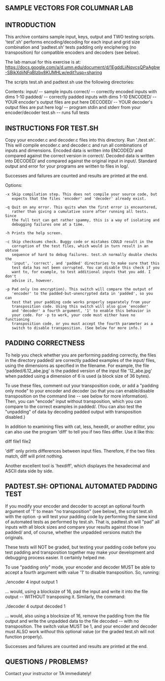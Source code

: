 SAMPLE VECTORS FOR COLUMNAR LAB
-------------------------------

INTRODUCTION
------------

This archive contains sample input, keys, output and TWO testing
scripts.  'test'.sh' performs encoding/decoding for each input and
grid size combination and 'padtest.sh' tests padding only enciphering
(no transposition) for compatible encoders and decoders (see below).

The lab manual for this exercise is at: https://docs.google.com/a/d.umn.edu/document/d/1EgddLiiNqvcsQPaAgbw-SBjkXdiiNFqBIzbv8KUMHLw/edit?usp=sharing

The scripts test.sh and padtest.sh use the following directories:

Contents:
	input/		-- sample inputs
	correct/	-- correctly encoded inputs with dims 1-10
	padded/		-- correctly padded inputs with dims 1-10
	ENCODED/	-- YOUR encoder's output files are put here
	DECODED/	-- YOUR decoder's output files are put here
	log/		-- program stdin and stderr from your encoder/decoder
	test.sh		-- runs full tests

INSTRUCTIONS FOR TEST.SH
------------------------

Copy your encoder.c and decoder.c files into this directory. Run
'./test.sh'. This will compile encoder.c and decoder.c and run all
combinations of inputs and dimensions. Encoded data is written into
ENCODED/ and compared against the correct version in correct/. Decoded
data is written into DECODED/ and compared against the original input
in input/.  Standard output and error for your programs are written to
files in log/.

Successes and failures are counted and results are printed at the end.

Options:

	-x Skip compilation step. This does not compile your source code, but
	   expects that the files 'encoder' and 'decoder' already exist.
	   
	-q Quit on any error. This quits when the first error is encountered,
	   rather than giving a cumulative score after running all tests. Since 
	   the full test can get rather spammy, this is a way of isolating and 
	   debugging failures one at a time.
	   
	-h Prints the help screen.
	
	-c Skip checksums check. Buggy code or mistakes COULD result in the
	   corruption of the test files, which would in turn result in an obtuse
	   sequence of hard to debug failures. test.sh normally double checks the
	   'input', 'correct', and 'padded' directories to make sure that this
	   test data has not been corrupted. You can disable this check if you 
	   want to, for example, to test additional inputs that you add. I don't
	   advise it, however.
	   
	-p Pad only (no encryption). This switch will compare the output of
	   'encoder' to the padded-but-unencrypted data in 'padded', so you can 
	   test that your padding code works properly separately from your
	   transposition code. Using this switch will also give 'encoder' 
	   and 'decoder' a fourth argument, '1' to enable this behavior in 
	   your code. For -p to work, your code must either have no functioning
	   transposition code, or you must accept the fourth parameter as a 
	   switch to disable transposition. (See below for more info.)
	   
PADDING CORRECTNESS
-------------------

To help you check whether you are performing padding correctly, the
files in the directory padded/ are correctly padded examples of the
input/ files, using the dimensions as specified in the filename. For
example, the file 'padded/6.12_abe.jpg' is the padded version of the
input file '12_abe.jpg' when padded using a dimension of 6 is used (a
block size of 36 bytes). 

To use these files, comment out your transposition code, or add a
"padding only mode" to your encoder and decoder (so that you can
enable/disable transposition on the command line -- see below for more
information). Then, you can "encode" input without transposition,
which you can compare to the correct examples in padded/. (You can
also test the "unpadding" of data by decoding padded output with
transposition disabled.)

In addition to examining files with cat, less, hexedit, or another
editor, you can also use the program 'diff' to tell you if two files
differ. Use it like this:

diff file1 file2

'diff' only prints differences between input files. Therefore, if the
two files match, diff will print nothing.

Another excellent tool is 'hexdiff', which displayes the hexadecimal 
and ASCII data side by side.

PADTEST.SH: OPTIONAL AUTOMATED PADDING TEST
-------------------------------------------

If you modify your encoder and decoder to accept an optional
fourth argument of '1' to mean "no transposition" (see below), the
script test.sh with the option -p will test your padding code by 
performing the same kind of automated tests as performed by test.sh. 
That is, padtest.sh will "pad" all inputs with all block sizes and 
compare your results against those in padded/ and, of course, 
whether the unpadded versions match the originals.

These tests will NOT be graded, but testing your padding code before
you test padding and transposition together may make your development
and debugging process easier. It certainly helped me.

To use "padding only" mode, your encoder and decoder MUST be able to 
accept a fourth argument with value '1' to disable transposition. So, 
running:

./encoder 4 input output 1

... would, using a blocksize of 16, pad the input and write it into
the file output -- WITHOUT transposing it. Similarly, the command:

./decoder 4 output decoded 1

... would, also using a blocksize of 16, remove the padding from the
file output and write the unpadded data to the file decoded -- with no
transposition. The switch value MUST be 1, and your encoder and
decoder must ALSO work *without* this optional value (or the graded
test.sh will not function properly).

Successes and failures are counted and results are printed at the end.

QUESTIONS / PROBLEMS?
---------------------

Contact your instructor or TA immediately!
